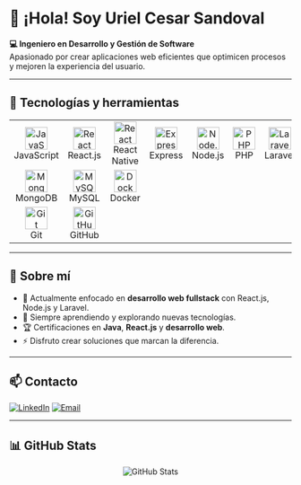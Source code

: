 # 👋 ¡Hola! Soy **Uriel Cesar Sandoval**

**💻 Ingeniero en Desarrollo y Gestión de Software**  
Apasionado por crear aplicaciones web eficientes que optimicen procesos y mejoren la experiencia del usuario.

---

## 🚀 Tecnologías y herramientas

<table>
  <tr>
    <td align="center" width="100">
      <img src="https://cdn.jsdelivr.net/gh/devicons/devicon/icons/javascript/javascript-original.svg" width="40" height="40" alt="JavaScript"/><br/>JavaScript
    </td>
    <td align="center" width="100">
      <img src="https://cdn.jsdelivr.net/gh/devicons/devicon/icons/react/react-original.svg" width="40" height="40" alt="React"/><br/>React.js
    </td>
    <td align="center" width="100">
      <img src="https://cdn.jsdelivr.net/gh/devicons/devicon/icons/react/react-original.svg" width="40" height="40" alt="React Native"/><br/>React Native
    </td>
    <td align="center" width="100">
      <img src="https://cdn.jsdelivr.net/gh/devicons/devicon/icons/express/express-original.svg" width="40" height="40" alt="Express"/><br/>Express
    </td>
    <td align="center" width="100">
      <img src="https://cdn.jsdelivr.net/gh/devicons/devicon/icons/nodejs/nodejs-original.svg" width="40" height="40" alt="Node.js"/><br/>Node.js
    </td>
    <td align="center" width="100">
      <img src="https://cdn.jsdelivr.net/gh/devicons/devicon/icons/php/php-original.svg" width="40" height="40" alt="PHP"/><br/>PHP
    </td>
    <td align="center" width="100">
      <img src="https://laravel.com/img/favicon/favicon.ico" width="40" height="40" alt="Laravel"/><br/>Laravel
    </td>
  </tr>
  <tr>
    <td align="center" width="100">
      <img src="https://cdn.jsdelivr.net/gh/devicons/devicon/icons/mongodb/mongodb-original.svg" width="40" height="40" alt="MongoDB"/><br/>MongoDB
    </td>
    <td align="center" width="100">
      <img src="https://cdn.jsdelivr.net/gh/devicons/devicon/icons/mysql/mysql-original.svg" width="40" height="40" alt="MySQL"/><br/>MySQL
    </td>
    <td align="center" width="100">
      <img src="https://cdn.jsdelivr.net/gh/devicons/devicon/icons/docker/docker-original.svg" width="40" height="40" alt="Docker"/><br/>Docker
    </td>
  </tr>
  <tr>
    <td align="center" width="100">
      <img src="https://cdn.jsdelivr.net/gh/devicons/devicon/icons/git/git-original.svg" width="40" height="40" alt="Git"/><br/>Git
    </td>
    <td align="center" width="100">
      <img src="https://cdn.jsdelivr.net/gh/devicons/devicon/icons/github/github-original.svg" width="40" height="40" alt="GitHub"/><br/>GitHub
    </td>
  </tr>
</table>

---

## 🎯 Sobre mí

- 🔭 Actualmente enfocado en **desarrollo web fullstack** con React.js, Node.js y Laravel.
- 🌱 Siempre aprendiendo y explorando nuevas tecnologías.
- 🏆 Certificaciones en **Java**, **React.js** y **desarrollo web**.
- ⚡ Disfruto crear soluciones que marcan la diferencia.

---

## 📫 Contacto

[![LinkedIn](https://img.shields.io/badge/LinkedIn-blue?logo=linkedin&logoColor=white)](https://www.linkedin.com/in/tu-linkedin) 
[![Email](https://img.shields.io/badge/Email-D14836?logo=gmail&logoColor=white)](mailto:tu.correo@dominio.com)

---

## 📊 GitHub Stats

<p align="center">
  <img src="https://github-readme-stats.vercel.app/api?username=tu-usuario&show_icons=true&theme=radical" alt="GitHub Stats"/>
</p>

